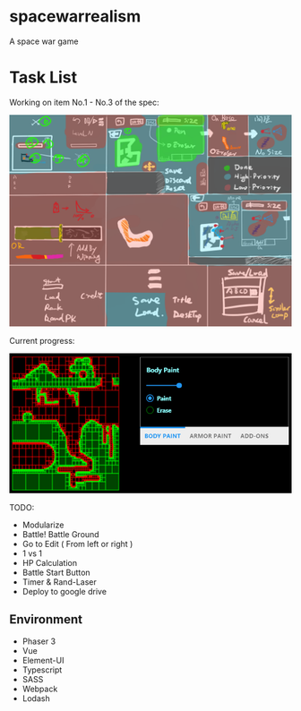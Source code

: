 # spacewarrealism
A space war game

# Task List

Working on item No.1 - No.3 of the spec:

![Specification](/assets/spec/实派宇宙IV.png "Specification")

Current progress:

![Progress](/assets/spec/2019-03-13.23-08-56.png "Progress")

TODO:
* Modularize
* Battle! Battle Ground
* Go to Edit ( From left or right )
* 1 vs 1
* HP Calculation
* Battle Start Button
* Timer & Rand-Laser
* Deploy to google drive

## Environment

* Phaser 3 		
* Vue
* Element-UI
* Typescript 	
* SASS	
* Webpack 			
* Lodash
